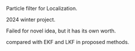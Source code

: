 Particle filter for Localization.

2024 winter project.

Failed for novel idea, but it has its own worth.

compared with EKF and LKF in proposed methods.
